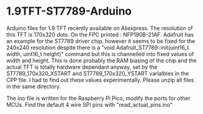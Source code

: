 # 1.9TFT-ST7789-Arduino

Arduino files for 1.9 TFT recently available on Aliexpress. The resolution of this TFT is 170x320 dots. On the FPC printed : NFP190B-21AF.  Adafruit has an example for the ST7789 driver chip, however it seems to be fixed for the 240x240 resolution despite there is a "void Adafruit_ST7789::init(uint16_t width, uint16_t height)" command but this is channelled into fixed values of width and height. This is done probably the RAM biasing of the chip and the actual TFT is totally hardware dependant anyway, set by the ST7789_170x320_XSTART and ST7789_170x320_YSTART varialbles in the CPP file. I had to find out these values experimentally. Please unzip all files in the same directory. 

The ino file is written for the Raspberry Pi Pico, modify the ports for other MCUs.  Find the default 4 wire SPI pins with "read_actual_pins.ino"
